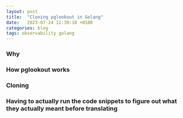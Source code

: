 ```yaml
---
layout: post
title:  "Cloning pglookout in Golang"
date:   2023-07-24 12:30:18 +0100
categories: blog
tags: observability golang
---
```


### Why
### How pglookout works
### Cloning
### Having to actually run the code snippets to figure out what they actually meant before translating

